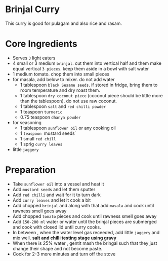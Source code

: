 
# Brinjal Curry 
This curry is good for pulagam and also rice and rasam.

# Core Ingredients
 - Serves `3` light eaters
 - 4 small or 3 medium `brinjal`. cut them into vertical half and them make equal vertical `3 pieces`. keep them aside in a bowl with salt water
 - 1 medium tomato. chop them into small pieces
 - for masala, add below to mixer. do not add water
    - 1 tablespoon `black Sesame seeds`. if stored in fridge, bring them to room temperature and dry roast them.
    - 1 tablespoon `dry coconut piece` (coconut piece should be little more than the tablespoon). do not use raw coconut.
    - 1 tablespoon `salt` and `red chilli powder`
    - 1 teaspoon `turmeric`
    - 0.75 teaspoon `dhanya powder`
- for seasoning
   - 1 tablespoon `sunflower oil` or any cooking oil
   - 1 `teaspoon `mustard seeds`
   - 1 small `red chill`
   - 1 sprig `curry leaves`
- little `jaggery`
 
# Preparation

- Take `sunflower oil` into a vessel and heat it
- Add `mustard seeds` and let them sputter
- Add `red chilli` and wait for it to turn dark
- Add `curry leaves` and let it cook a bit
- Add chopped `brinjal` and along with that add `masala` and cook until rawness smell goes away
- Add chopped `tomato` pieces and cook until rawness smell goes away
- Add `150-200 ml` water or water until the brinjal pieces are submerged and cook with closed lid until curry cooks.
- In between , when the water level gas receeded, add little `jaggery` and mix well. **salt and chilli testing stage using gravy**
- When there is 25% water , gentlt mash the bringal such that they just change their shape and not become paste.
- Cook for 2-3 more minutes and turn off the stove
